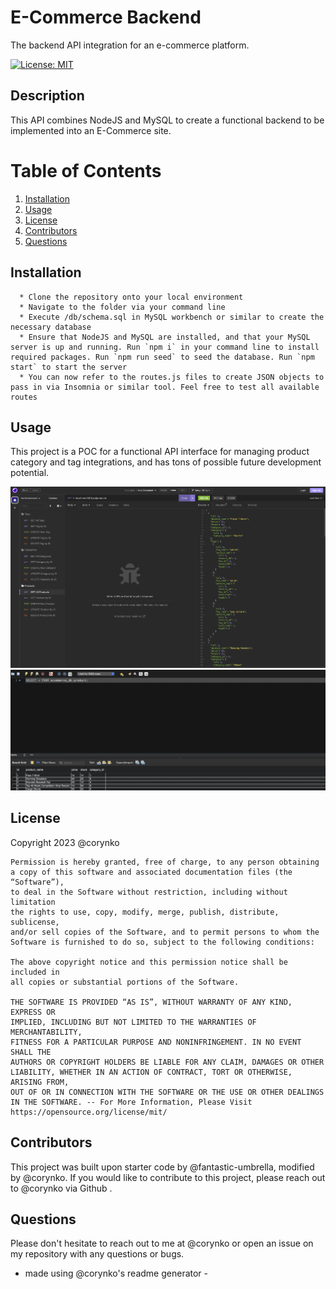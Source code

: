 # E-Commerce Backend

The backend API integration for an e-commerce platform.

[![License: MIT](https://img.shields.io/badge/License-MIT-yellow.svg)](https://opensource.org/licenses/MIT)

## Description

This API combines NodeJS and MySQL to create a functional backend to be implemented into an E-Commerce site.

# Table of Contents

1. [Installation](#installation)
2. [Usage](#usage)
3. [License](#license)
4. [Contributors](#contributors)
5. [Questions](#questions)

## Installation

      * Clone the repository onto your local environment
      * Navigate to the folder via your command line
      * Execute /db/schema.sql in MySQL workbench or similar to create the necessary database
      * Ensure that NodeJS and MySQL are installed, and that your MySQL server is up and running. Run `npm i` in your command line to install required packages. Run `npm run seed` to seed the database. Run `npm start` to start the server
      * You can now refer to the routes.js files to create JSON objects to pass in via Insomnia or similar tool. Feel free to test all available routes

## Usage

This project is a POC for a functional API interface for managing product category and tag integrations, and has tons of possible future development potential.

![Testing GET routes with Insomnia](./assets/images/image_1.png)
![The Product table in MySQL](./assets/images/image_2.png)

## License

Copyright 2023 @corynko

    Permission is hereby granted, free of charge, to any person obtaining
    a copy of this software and associated documentation files (the “Software”),
    to deal in the Software without restriction, including without limitation
    the rights to use, copy, modify, merge, publish, distribute, sublicense,
    and/or sell copies of the Software, and to permit persons to whom the
    Software is furnished to do so, subject to the following conditions:

    The above copyright notice and this permission notice shall be included in
    all copies or substantial portions of the Software.

    THE SOFTWARE IS PROVIDED “AS IS”, WITHOUT WARRANTY OF ANY KIND, EXPRESS OR
    IMPLIED, INCLUDING BUT NOT LIMITED TO THE WARRANTIES OF MERCHANTABILITY,
    FITNESS FOR A PARTICULAR PURPOSE AND NONINFRINGEMENT. IN NO EVENT SHALL THE
    AUTHORS OR COPYRIGHT HOLDERS BE LIABLE FOR ANY CLAIM, DAMAGES OR OTHER
    LIABILITY, WHETHER IN AN ACTION OF CONTRACT, TORT OR OTHERWISE, ARISING FROM,
    OUT OF OR IN CONNECTION WITH THE SOFTWARE OR THE USE OR OTHER DEALINGS IN THE SOFTWARE. -- For More Information, Please Visit https://opensource.org/license/mit/

## Contributors

This project was built upon starter code by @fantastic-umbrella, modified by @corynko. If you would like to contribute to this project, please reach out to @corynko via Github .

## Questions

Please don't hesitate to reach out to me at @corynko or open an issue on my repository with any questions or bugs.

- made using @corynko's readme generator -
